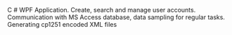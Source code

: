 C # WPF Application. Create, search and manage user accounts. Communication with MS Access database, data sampling for regular tasks. Generating cp1251 encoded XML files

